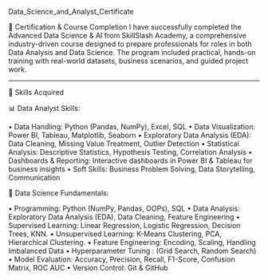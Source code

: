Data_Science_and_Analyst_Certificate


📜 Certification & Course Completion
I have successfully completed the Advanced Data Science & AI from SkillSlash Academy, a comprehensive industry-driven course designed to prepare professionals for roles in both Data Analysis and Data Science. The program included practical, hands-on training with real-world datasets, business scenarios, and guided project work.
________________________________________
🚀 Skills Acquired

📊 Data Analyst Skills:

•	Data Handling: Python (Pandas, NumPy), Excel, SQL
•	Data Visualization: Power BI, Tableau, Matplotlib, Seaborn
•	Exploratory Data Analysis (EDA): Data Cleaning, Missing Value Treatment, Outlier Detection
•	Statistical Analysis: Descriptive Statistics, Hypothesis Testing, Correlation Analysis
•	Dashboards & Reporting: Interactive dashboards in Power BI & Tableau for business insights
•	Soft Skills: Business Problem Solving, Data Storytelling, Communication

🤖 Data Science Fundamentals:

•	Programming: Python (NumPy, Pandas, OOPs), SQL
•	Data Analysis: Exploratory Data Analysis (EDA), Data Cleaning, Feature Engineering
•	Supervised Learning: Linear Regression, Logistic Regression, Decision Trees, KNN.
•	Unsupervised Learning: K-Means Clustering, PCA, Hierarchical Clustering.
•	Feature Engineering: Encoding, Scaling, Handling Imbalanced Data
•	Hyperparameter Tuning : (Grid Search, Random Search)
•	Model Evaluation: Accuracy, Precision, Recall, F1-Score, Confusion Matrix, ROC AUC
•	Version Control: Git & GitHub
